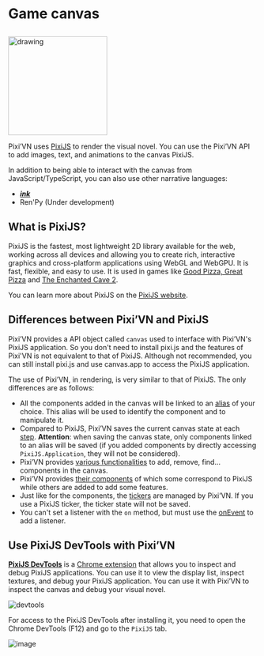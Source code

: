 # Game canvas

<img src="https://pixijs.com/images/logo.svg" alt="drawing" width="200" style="margin-top: 10px;" />

Pixi’VN uses [PixiJS](https://pixijs.com/8.x/guides/basics/what-pixijs-is) to render the visual novel. You can use the Pixi’VN API to add images, text, and animations to the canvas PixiJS.

In addition to being able to interact with the canvas from JavaScript/TypeScript, you can also use other narrative languages:

- [_**ink**_](/ink/ink-canvas.md)
- Ren'Py (Under development)

## What is PixiJS?

PixiJS is the fastest, most lightweight 2D library available for the web, working across all devices and allowing you to create rich, interactive graphics and cross-platform applications using WebGL and WebGPU. It is fast, flexible, and easy to use. It is used in games like [Good Pizza, Great Pizza](https://www.goodpizzagreatpizza.com/) and [The Enchanted Cave 2](https://store.steampowered.com/app/368610/The_Enchanted_Cave_2/).

You can learn more about PixiJS on the [PixiJS website](https://www.pixijs.com/).

## Differences between Pixi’VN and PixiJS

Pixi’VN provides a API object called `canvas` used to interface with Pixi’VN's PixiJS application. So you don't need to install pixi.js and the features of Pixi'VN is not equivalent to that of PixiJS. Although not recommended, you can still install pixi.js and use canvas.app to access the PixiJS application.

The use of Pixi’VN, in rendering, is very similar to that of PixiJS. The only differences are as follows:

- All the components added in the canvas will be linked to an [alias](/start/canvas-alias.md) of your choice. This alias will be used to identify the component and to manipulate it.
- Compared to PixiJS, Pixi’VN saves the current canvas state at each [step](/start/labels.md).
  **Attention**: when saving the canvas state, only components linked to an alias will be saved (if you added components by directly accessing `PixiJS.Application`, they will not be considered).
- Pixi’VN provides [various functionalities](/start/canvas-functions.md) to add, remove, find... components in the canvas.
- Pixi’VN provides [their components](/start/canvas-components.md) of which some correspond to PixiJS while others are added to add some features.
- Just like for the components, the [tickers](/start/canvas-tickers-functions.md) are managed by Pixi’VN. If you use a PixiJS ticker, the ticker state will not be saved.
- You can't set a listener with the `on` method, but must use the [onEvent](/start/canvas-functions.md#add-a-listener-for-a-given-event) to add a listener.

## Use PixiJS DevTools with Pixi’VN

[**PixiJS DevTools**](https://pixijs.io/devtools/) is a [Chrome extension](https://chromewebstore.google.com/detail/pixijs-devtools/dlkffcaaoccbofklocbjcmppahjjboce) that allows you to inspect and debug PixiJS applications. You can use it to view the display list, inspect textures, and debug your PixiJS application. You can use it with Pixi’VN to inspect the canvas and debug your visual novel.

![devtools](https://pixijs.io/devtools/gif/devtool-properties.gif)

For access to the PixiJS DevTools after installing it, you need to open the Chrome DevTools (F12) and go to the `PixiJS` tab.

![image](https://github.com/user-attachments/assets/579a181f-b865-44ff-9b55-2fbe609632bc)
